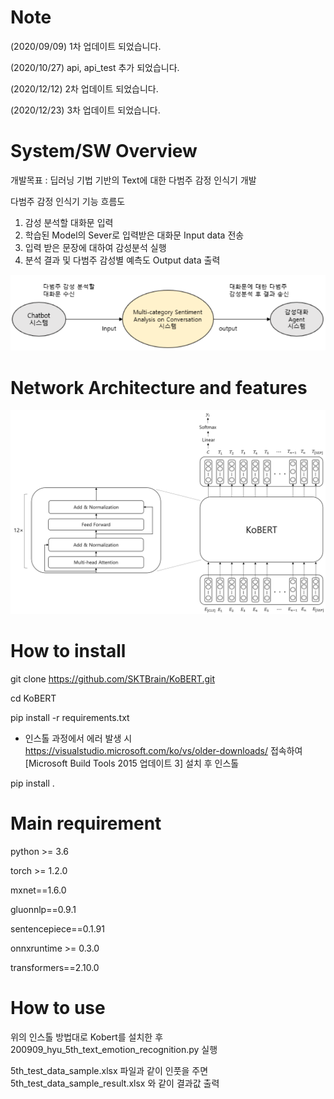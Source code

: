 # Note

(2020/09/09) 1차 업데이트 되었습니다. 

(2020/10/27) api, api_test 추가 되었습니다.

(2020/12/12) 2차 업데이트 되었습니다.

(2020/12/23) 3차 업데이트 되었습니다.

# System/SW Overview

개발목표 : 딥러닝 기법 기반의 Text에 대한 다범주 감정 인식기 개발



다범주 감정 인식기 기능 흐름도
1. 감성 분석할 대화문 입력
2. 학습된 Model의 Sever로 입력받은 대화문 Input data 전송
3. 입력 받은 문장에 대하여 감성분석 실행
4. 분석 결과 및 다범주 감성별 예측도 Output data 출력


![Multi-category Sentiment Analysis on Conversation system](./analysis.png) 

# Network Architecture and features
![Architecture](./KoBERT.png)

# How to install

git clone https://github.com/SKTBrain/KoBERT.git

cd KoBERT

pip install -r requirements.txt

* 인스톨 과정에서 에러 발생 시 https://visualstudio.microsoft.com/ko/vs/older-downloads/ 접속하여 [Microsoft Build Tools 2015 업데이트 3] 설치 후 인스톨

pip install .

# Main requirement

python >= 3.6

torch >= 1.2.0

mxnet==1.6.0

gluonnlp==0.9.1

sentencepiece==0.1.91

onnxruntime >= 0.3.0

transformers==2.10.0

# How to use

위의 인스톨 방법대로 Kobert를 설치한 후 200909_hyu_5th_text_emotion_recognition.py 실행

5th_test_data_sample.xlsx 파일과 같이 인풋을 주면  5th_test_data_sample_result.xlsx 와 같이 결과값 출력


